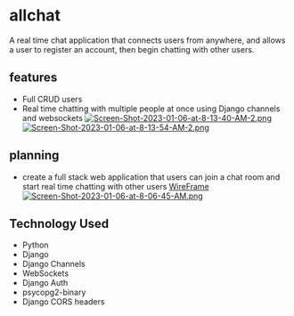 # allchat
A real time chat application that connects users from anywhere, and allows a user to register an account, then begin chatting with other users.

## features
 - Full CRUD users
 - Real time chatting with multiple people at once using Django channels and websockets
 [![Screen-Shot-2023-01-06-at-8-13-40-AM-2.png](https://i.postimg.cc/0jKGNwZ6/Screen-Shot-2023-01-06-at-8-13-40-AM-2.png)](https://postimg.cc/ctZt96pZ)
 [![Screen-Shot-2023-01-06-at-8-13-54-AM-2.png](https://i.postimg.cc/JzLF9r43/Screen-Shot-2023-01-06-at-8-13-54-AM-2.png)](https://postimg.cc/gng4hPhr)


## planning
 - create a full stack web application that users can join a chat room and start real time chatting with other users
[WireFrame](https://wireframe.cc/rdpBXw)
[![Screen-Shot-2023-01-06-at-8-06-45-AM.png](https://i.postimg.cc/yYqcPWvP/Screen-Shot-2023-01-06-at-8-06-45-AM.png)](https://postimg.cc/grDxcc9X)

## Technology Used
 - Python
 - Django
 - Django Channels
 - WebSockets
 - Django Auth
 - psycopg2-binary
 - Django CORS headers